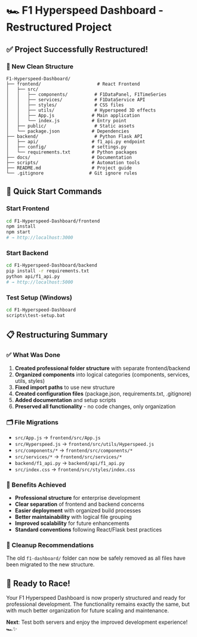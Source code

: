 # 🏎️ F1 Hyperspeed Dashboard - Restructured Project

## ✅ Project Successfully Restructured!

### 📁 New Clean Structure
```
F1-Hyperspeed-Dashboard/
├── frontend/                     # React Frontend
│   ├── src/
│   │   ├── components/          # F1DataPanel, F1TimeSeries
│   │   ├── services/            # F1DataService API
│   │   ├── styles/              # CSS files
│   │   ├── utils/               # Hyperspeed 3D effects
│   │   ├── App.js              # Main application
│   │   └── index.js            # Entry point
│   ├── public/                  # Static assets
│   └── package.json            # Dependencies
├── backend/                     # Python Flask API
│   ├── api/                    # f1_api.py endpoint
│   ├── config/                 # settings.py
│   └── requirements.txt        # Python packages
├── docs/                       # Documentation
├── scripts/                    # Automation tools
├── README.md                   # Project guide
└── .gitignore                 # Git ignore rules
```

## 🚀 Quick Start Commands

### Start Frontend
```bash
cd F1-Hyperspeed-Dashboard/frontend
npm install
npm start
# → http://localhost:3000
```

### Start Backend  
```bash
cd F1-Hyperspeed-Dashboard/backend
pip install -r requirements.txt
python api/f1_api.py
# → http://localhost:5000
```

### Test Setup (Windows)
```bash
cd F1-Hyperspeed-Dashboard
scripts\test-setup.bat
```

## 📋 Restructuring Summary

### ✅ What Was Done
1. **Created professional folder structure** with separate frontend/backend
2. **Organized components** into logical categories (components, services, utils, styles)
3. **Fixed import paths** to use new structure
4. **Created configuration files** (package.json, requirements.txt, .gitignore)
5. **Added documentation** and setup scripts
6. **Preserved all functionality** - no code changes, only organization

### 🗂️ File Migrations
- `src/App.js` → `frontend/src/App.js`
- `src/Hyperspeed.js` → `frontend/src/utils/Hyperspeed.js`
- `src/components/*` → `frontend/src/components/*`
- `src/services/*` → `frontend/src/services/*`
- `backend/f1_api.py` → `backend/api/f1_api.py`
- `src/index.css` → `frontend/src/styles/index.css`

### 🎯 Benefits Achieved
- **Professional structure** for enterprise development
- **Clear separation** of frontend and backend concerns
- **Easier deployment** with organized build processes
- **Better maintainability** with logical file grouping
- **Improved scalability** for future enhancements
- **Standard conventions** following React/Flask best practices

### 🧹 Cleanup Recommendations
The old `f1-dashboard/` folder can now be safely removed as all files have been migrated to the new structure.

## 🏁 Ready to Race!

Your F1 Hyperspeed Dashboard is now properly structured and ready for professional development. The functionality remains exactly the same, but with much better organization for future scaling and maintenance.

**Next**: Test both servers and enjoy the improved development experience! 🏎️✨
